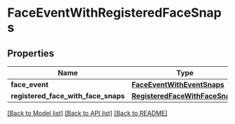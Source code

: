 # FaceEventWithRegisteredFaceSnaps

## Properties
Name | Type | Description | Notes
------------ | ------------- | ------------- | -------------
**face_event** | [**FaceEventWithEventSnaps**](FaceEventWithEventSnaps.md) |  | [optional] 
**registered_face_with_face_snaps** | [**RegisteredFaceWithFaceSnaps**](RegisteredFaceWithFaceSnaps.md) |  | [optional] 

[[Back to Model list]](../README.md#documentation-for-models) [[Back to API list]](../README.md#documentation-for-api-endpoints) [[Back to README]](../README.md)


